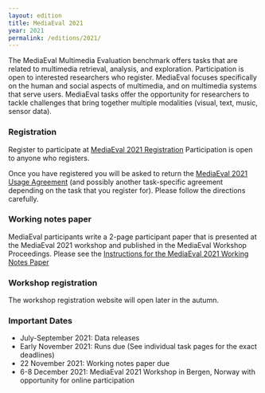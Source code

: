 ```yaml
---
layout: edition
title: MediaEval 2021
year: 2021
permalink: /editions/2021/
---
```


The MediaEval Multimedia Evaluation benchmark offers tasks that are related to multimedia retrieval, analysis, and exploration. Participation is open to interested researchers who register. MediaEval focuses specifically on the human and social aspects of multimedia, and on multimedia systems that serve users. MediaEval tasks offer the opportunity for researchers to tackle challenges that bring together multiple modalities (visual, text, music, sensor data).

### Registration
Register to participate at [MediaEval 2021 Registration](https://docs.google.com/forms/d/e/1FAIpQLSchIcIaSlM1fNeWGCSoSBMR6HS48HKMhWEY151vvCmb5KhO-w/viewform?usp=sf_link) Participation is open to anyone who registers. 

Once you have registered you will be asked to return the [MediaEval 2021 Usage Agreement](https://multimediaeval.github.io/editions/2021/docs/MediaEval2021_UsageAgreement.pdf) (and possibly another task-specific agreement depending on the task that you register for). Please follow the directions carefully.

### Working notes paper
MediaEval participants write a 2-page participant paper that is presented at the MediaEval 2021 workshop and published in the MediaEval Workshop Proceedings. Please see the [Instructions for the MediaEval 2021 Working Notes Paper](https://docs.google.com/document/d/13JQH5Ip29jzufT-Atild_wLEEHOuDCy_DoXC7f_LO68/edit?usp=sharing)

### Workshop registration
The workshop registration website will open later in the autumn. 

### Important Dates
* July-September 2021: Data releases
* Early November 2021: Runs due (See individual task pages for the exact deadlines)
* 22 November 2021: Working notes paper due
* 6-8 December 2021: MediaEval 2021 Workshop in Bergen, Norway with opportunity for online participation





